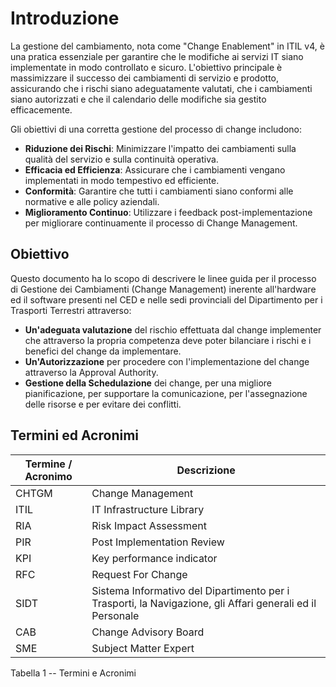 # Introduzione

La gestione del cambiamento, nota come \"Change Enablement\" in ITIL v4,
è una pratica essenziale per garantire che le modifiche ai servizi IT
siano implementate in modo controllato e sicuro. L\'obiettivo principale
è massimizzare il successo dei cambiamenti di servizio e prodotto,
assicurando che i rischi siano adeguatamente valutati, che i cambiamenti
siano autorizzati e che il calendario delle modifiche sia gestito
efficacemente.

Gli obiettivi di una corretta gestione del processo di change includono:

- **Riduzione dei Rischi**: Minimizzare l\'impatto dei cambiamenti
  sulla qualità del servizio e sulla continuità operativa.
- **Efficacia ed Efficienza**: Assicurare che i cambiamenti vengano
  implementati in modo tempestivo ed efficiente.
- **Conformità**: Garantire che tutti i cambiamenti siano conformi
  alle normative e alle policy aziendali.
- **Miglioramento Continuo**: Utilizzare i feedback
  post-implementazione per migliorare continuamente il processo di
  Change Management.

## Obiettivo

Questo documento ha lo scopo di descrivere le linee guida per il
processo di Gestione dei Cambiamenti (Change Management) inerente
all'hardware ed il software presenti nel CED e nelle sedi provinciali
del Dipartimento per i Trasporti Terrestri attraverso:

- **Un'adeguata valutazione** del rischio effettuata dal change
  implementer che attraverso la propria competenza deve poter
  bilanciare i rischi e i benefici del change da implementare.
- **Un'Autorizzazione** per procedere con l'implementazione del change
  attraverso la Approval Authority.
- **Gestione della Schedulazione** dei change, per una migliore
  pianificazione, per supportare la comunicazione, per l'assegnazione
  delle risorse e per evitare dei conflitti.

## Termini ed Acronimi

| Termine / Acronimo | Descrizione                                                                                               |
| ------------------ | --------------------------------------------------------------------------------------------------------- |
| CHTGM              | Change Management                                                                                         |
| ITIL               | IT Infrastructure Library                                                                                 |
| RIA                | Risk Impact Assessment                                                                                    |
| PIR                | Post Implementation Review                                                                                |
| KPI                | Key performance indicator                                                                                 |
| RFC                | Request For Change                                                                                        |
| SIDT               | Sistema Informativo del Dipartimento per i Trasporti, la Navigazione, gli Affari generali ed il Personale |
| CAB                | Change Advisory Board                                                                                     |
| SME                | Subject Matter Expert                                                                                     |

Tabella 1 -- Termini e Acronimi
